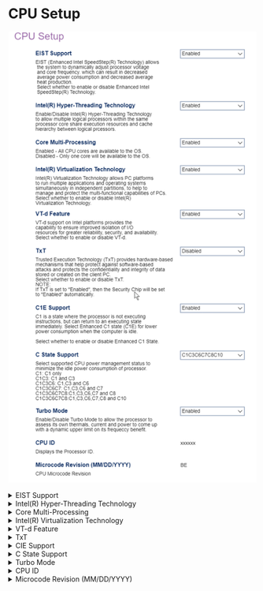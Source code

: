 # CPU Setup #

![](./img/thinkcenter_cpu_setup.png)

<details><summary>EIST Support</summary>
EIST (Enhanced Intel SpeedStep(R) Technology) dynamically adjusts processor voltage and core frequency, to decrease average power consumption and heat production.

One of 2 possible options for EIST support:

1.  **Enabled** - enables EIST support. Default.
2.  Disabled - enables EIST support.

<!-- TODO: add WMI
| WMI Setting name | Values | SVP Req'd | AMD/Intel |
|:---|:---|:---|:---|
| EISTSupport | setting_values | yes_no | amd_intel |
-->

</details>

<details><summary>Intel(R) Hyper-Threading Technology</summary>
Intel(R) Hyper-Threading Technology allows multiple logical processors within the same processor core to share execution resources and cache hierarchy.

One of 2 possible options for feature:

1. **Enabled** - enables Hyper-Threading Technology. Default.
2. Disabled - disables Hyper-Threading Technology.

<!-- TODO: add WMI
| WMI Setting name | Values | SVP Req'd | AMD/Intel |
|:---|:---|:---|:---|
| HyperThreadingTechnology | setting_values | yes_no | amd_intel |
-->

</details>

<details><summary>Core Multi-Processing</summary>
Whether all CPU (multi-)cores are available to the OS, or only one core.

One of 2 possible options for multi-processing:

1.  **Enabled** - enables multi-processing. Default.
2.  Disabled - disables multi-processing.

<!-- TODO: add WMI
| WMI Setting name | Values | SVP Req'd | AMD/Intel |
|:---|:---|:---|:---|
| CoreMultiProcessing | setting_values | yes_no | amd_intel |
-->

</details>

<details><summary>Intel(R) Virtualization Technology</summary>
Intel(R) Virtualization Tecnnology multiple applications and operating systems to run simultaneously in independent partitions.

One of 2 possible options for Intel(R) Virtualization Technology:

1.  **Enabled** - enables Intel(R) Virtualization Technology. Default.
2.  Disabled - disables Intel(R) Virtualization Technology.

<!-- TODO: add WMI
| WMI Setting name | Values | SVP Req'd | AMD/Intel |
|:---|:---|:---|:---|
| VirtualizationTechnology | setting_values | yes_no | amd_intel |
-->

</details>

<details><summary>VT-d Feature</summary>
VT-d provides improved isolation of I/O
resources for greater reliability, security, and availability.
One of 2 possible options for VT-d:

1.  **Enabled** - enables VT-d. Default.
2.  Disabled - disables VT-d.

<!-- TODO: add WMI
| WMI Setting name | Values | SVP Req'd | AMD/Intel |
|:---|:---|:---|:---|
| VTdFeature | setting_values | yes_no | amd_intel |
-->

</details>

<details><summary>TxT</summary>
Trusted Execution Technology (TxT) provides hardware-based mechanisms to protect against software-based attacks, and protect data stored or created on the client.

One of 2 possible options for TxT:

1.  **Enabled** - enables TxT. Default.
2.  Disabled - disables TxT.

<!-- 
| WMI Setting name | Values | SVP Req'd | AMD/Intel |
|:---|:---|:---|:---|
| TXTFeature | setting_values | yes_no | amd_intel |
-->

</details>

<details><summary>CIE Support</summary>
Enhanced C1 state (C1E) is where the processor is not executing instructions (but can return to an executing state immediately) to reduce power consumption.

One of 2 possible options for CIE Support:

1.  **Enabled** - enables CIE Support. Default.
2.  Disabled - disables CIE Support.

<!-- TODO: add WMI
| WMI Setting name | Values | SVP Req'd | AMD/Intel |
|:---|:---|:---|:---|
| C1ESupport | setting_values | yes_no | amd_intel |
-->

</details>

<details><summary>C State Support</summary>
Select supported CPU power management status to minimize the idle power consumption of processor.

One of 6 possible options for C states:

1. C1 - C1 only
1. C1C3 - C1 and C3
1. C1C3C6 - C1,C3 and C6
1. C1C3C6C7 - C1,C3,C6 and C7
1. C1C3C6C7C8 - C1,C3,C6,C7 and C8
1. C1C3C6C7C8C10 - C1,C3,C6,C7.C8 and C10

<!--
| WMI Setting name | Values | SVP Req'd | AMD/Intel |
|:---|:---|:---|:---|
| CStateSupport | setting_values | yes_no | amd_intel |
-->

</details>

<details><summary>Turbo Mode</summary>
Turbo Mode allows the processor to assess its own thermals, current, and power, to calculate a dynamic upper limit on its frequency benefit.

One of 2 possible options for Turbo Mode:

1. **Enabled** - enables Turbo Mode. Default.
2. Disabled - disables Turbo Mode.

<!--- TODO: add WMI
| WMI Setting name | Values | SVP Req'd | AMD/Intel |
|:---|:---|:---|:---|
| TurboMode | setting_values | yes_no | amd_intel |
-->

</details>

<details><summary>CPU ID</summary>
Displays the processor ID.

<!-- TODO: styles -->

</details>

<details><summary>Microcode Revision (MM/DD/YYYY)</summary>
CPU microcode revision.

<!-- TODO: styles -->

</details>
